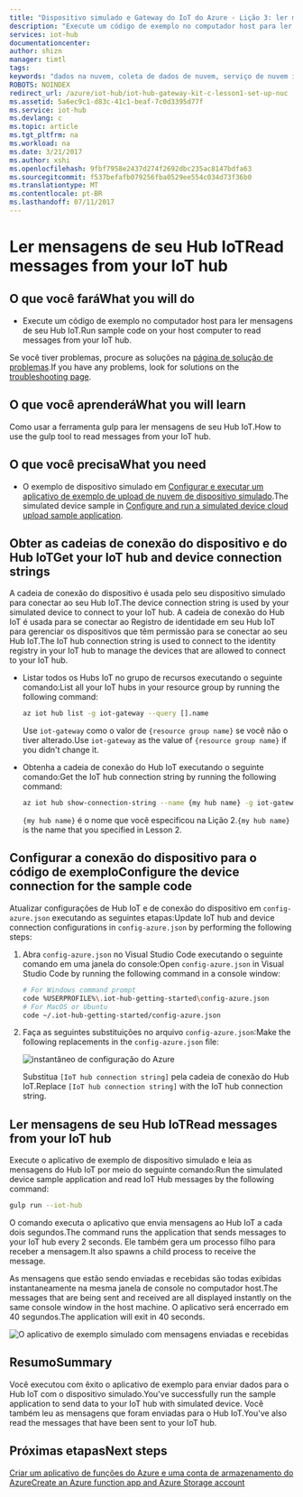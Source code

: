 ```yaml
---
title: "Dispositivo simulado e Gateway do IoT do Azure - Lição 3: ler mensagens | Microsoft Docs"
description: "Execute um código de exemplo no computador host para ler as mensagens de seu Hub IoT."
services: iot-hub
documentationcenter: 
author: shizn
manager: timtl
tags: 
keywords: "dados na nuvem, coleta de dados de nuvem, serviço de nuvem iot, dados iot"
ROBOTS: NOINDEX
redirect_url: /azure/iot-hub/iot-hub-gateway-kit-c-lesson1-set-up-nuc
ms.assetid: 5a6ec9c1-d83c-41c1-beaf-7c0d3395d77f
ms.service: iot-hub
ms.devlang: c
ms.topic: article
ms.tgt_pltfrm: na
ms.workload: na
ms.date: 3/21/2017
ms.author: xshi
ms.openlocfilehash: 9fbf7958e2437d274f2692dbc235ac8147bdfa63
ms.sourcegitcommit: f537befafb079256fba0529ee554c034d73f36b0
ms.translationtype: MT
ms.contentlocale: pt-BR
ms.lasthandoff: 07/11/2017
---
```

# <a name="read-messages-from-your-iot-hub"></a><span data-ttu-id="88573-104">Ler mensagens de seu Hub IoT</span><span class="sxs-lookup"><span data-stu-id="88573-104">Read messages from your IoT hub</span></span>

## <a name="what-you-will-do"></a><span data-ttu-id="88573-105">O que você fará</span><span class="sxs-lookup"><span data-stu-id="88573-105">What you will do</span></span>

- <span data-ttu-id="88573-106">Execute um código de exemplo no computador host para ler mensagens de seu Hub IoT.</span><span class="sxs-lookup"><span data-stu-id="88573-106">Run sample code on your host computer to read messages from your IoT hub.</span></span>

<span data-ttu-id="88573-107">Se você tiver problemas, procure as soluções na [página de solução de problemas](iot-hub-gateway-kit-c-sim-troubleshooting.md).</span><span class="sxs-lookup"><span data-stu-id="88573-107">If you have any problems, look for solutions on the [troubleshooting page](iot-hub-gateway-kit-c-sim-troubleshooting.md).</span></span>

## <a name="what-you-will-learn"></a><span data-ttu-id="88573-108">O que você aprenderá</span><span class="sxs-lookup"><span data-stu-id="88573-108">What you will learn</span></span>

<span data-ttu-id="88573-109">Como usar a ferramenta gulp para ler mensagens de seu Hub IoT.</span><span class="sxs-lookup"><span data-stu-id="88573-109">How to use the gulp tool to read messages from your IoT hub.</span></span>

## <a name="what-you-need"></a><span data-ttu-id="88573-110">O que você precisa</span><span class="sxs-lookup"><span data-stu-id="88573-110">What you need</span></span>

- <span data-ttu-id="88573-111">O exemplo de dispositivo simulado em [Configurar e executar um aplicativo de exemplo de upload de nuvem de dispositivo simulado](iot-hub-gateway-kit-c-sim-lesson3-configure-simulated-device-app.md).</span><span class="sxs-lookup"><span data-stu-id="88573-111">The simulated device sample in [Configure and run a simulated device cloud upload sample application](iot-hub-gateway-kit-c-sim-lesson3-configure-simulated-device-app.md).</span></span>

## <a name="get-your-iot-hub-and-device-connection-strings"></a><span data-ttu-id="88573-112">Obter as cadeias de conexão do dispositivo e do Hub IoT</span><span class="sxs-lookup"><span data-stu-id="88573-112">Get your IoT hub and device connection strings</span></span>

<span data-ttu-id="88573-113">A cadeia de conexão do dispositivo é usada pelo seu dispositivo simulado para conectar ao seu Hub IoT.</span><span class="sxs-lookup"><span data-stu-id="88573-113">The device connection string is used by your simulated device to connect to your IoT hub.</span></span> <span data-ttu-id="88573-114">A cadeia de conexão do Hub IoT é usada para se conectar ao Registro de identidade em seu Hub IoT para gerenciar os dispositivos que têm permissão para se conectar ao seu Hub IoT.</span><span class="sxs-lookup"><span data-stu-id="88573-114">The IoT hub connection string is used to connect to the identity registry in your IoT hub to manage the devices that are allowed to connect to your IoT hub.</span></span>

- <span data-ttu-id="88573-115">Listar todos os Hubs IoT no grupo de recursos executando o seguinte comando:</span><span class="sxs-lookup"><span data-stu-id="88573-115">List all your IoT hubs in your resource group by running the following command:</span></span>

   ```bash
   az iot hub list -g iot-gateway --query [].name
   ```

   <span data-ttu-id="88573-116">Use `iot-gateway` como o valor de `{resource group name}` se você não o tiver alterado.</span><span class="sxs-lookup"><span data-stu-id="88573-116">Use `iot-gateway` as the value of `{resource group name}` if you didn't change it.</span></span>
- <span data-ttu-id="88573-117">Obtenha a cadeia de conexão do Hub IoT executando o seguinte comando:</span><span class="sxs-lookup"><span data-stu-id="88573-117">Get the IoT hub connection string by running the following command:</span></span>

   ```bash
   az iot hub show-connection-string --name {my hub name} -g iot-gateway
   ```

   <span data-ttu-id="88573-118">`{my hub name}` é o nome que você especificou na Lição 2.</span><span class="sxs-lookup"><span data-stu-id="88573-118">`{my hub name}` is the name that you specified in Lesson 2.</span></span>

## <a name="configure-the-device-connection-for-the-sample-code"></a><span data-ttu-id="88573-119">Configurar a conexão do dispositivo para o código de exemplo</span><span class="sxs-lookup"><span data-stu-id="88573-119">Configure the device connection for the sample code</span></span>

<span data-ttu-id="88573-120">Atualizar configurações de Hub IoT e de conexão do dispositivo em `config-azure.json` executando as seguintes etapas:</span><span class="sxs-lookup"><span data-stu-id="88573-120">Update IoT hub and device connection configurations in `config-azure.json` by performing the following steps:</span></span>

1. <span data-ttu-id="88573-121">Abra `config-azure.json` no Visual Studio Code executando o seguinte comando em uma janela do console:</span><span class="sxs-lookup"><span data-stu-id="88573-121">Open `config-azure.json` in Visual Studio Code by running the following command in a console window:</span></span>

   ```bash
   # For Windows command prompt
   code %USERPROFILE%\.iot-hub-getting-started\config-azure.json
   # For MacOS or Ubuntu
   code ~/.iot-hub-getting-started/config-azure.json
   ```

2. <span data-ttu-id="88573-122">Faça as seguintes substituições no arquivo `config-azure.json`:</span><span class="sxs-lookup"><span data-stu-id="88573-122">Make the following replacements in the `config-azure.json` file:</span></span>

   ![instantâneo de configuração do Azure](media/iot-hub-gateway-kit-lessons/lesson3/config_azure.png)

   <span data-ttu-id="88573-124">Substitua `[IoT hub connection string]` pela cadeia de conexão do Hub IoT.</span><span class="sxs-lookup"><span data-stu-id="88573-124">Replace `[IoT hub connection string]` with the IoT hub connection string.</span></span>

## <a name="read-messages-from-your-iot-hub"></a><span data-ttu-id="88573-125">Ler mensagens de seu Hub IoT</span><span class="sxs-lookup"><span data-stu-id="88573-125">Read messages from your IoT hub</span></span>

<span data-ttu-id="88573-126">Execute o aplicativo de exemplo de dispositivo simulado e leia as mensagens do Hub IoT por meio do seguinte comando:</span><span class="sxs-lookup"><span data-stu-id="88573-126">Run the simulated device sample application and read IoT Hub messages by the following command:</span></span>

```bash
gulp run --iot-hub
```

<span data-ttu-id="88573-127">O comando executa o aplicativo que envia mensagens ao Hub IoT a cada dois segundos.</span><span class="sxs-lookup"><span data-stu-id="88573-127">The command runs the application that sends messages to your IoT hub every 2 seconds.</span></span> <span data-ttu-id="88573-128">Ele também gera um processo filho para receber a mensagem.</span><span class="sxs-lookup"><span data-stu-id="88573-128">It also spawns a child process to receive the message.</span></span>

<span data-ttu-id="88573-129">As mensagens que estão sendo enviadas e recebidas são todas exibidas instantaneamente na mesma janela de console no computador host.</span><span class="sxs-lookup"><span data-stu-id="88573-129">The messages that are being sent and received are all displayed instantly on the same console window in the host machine.</span></span> <span data-ttu-id="88573-130">O aplicativo será encerrado em 40 segundos.</span><span class="sxs-lookup"><span data-stu-id="88573-130">The application will exit in 40 seconds.</span></span>

![O aplicativo de exemplo simulado com mensagens enviadas e recebidas](media/iot-hub-gateway-kit-lessons/lesson3/gulp_run_read_hub_simudev.png)

## <a name="summary"></a><span data-ttu-id="88573-132">Resumo</span><span class="sxs-lookup"><span data-stu-id="88573-132">Summary</span></span>

<span data-ttu-id="88573-133">Você executou com êxito o aplicativo de exemplo para enviar dados para o Hub IoT com o dispositivo simulado.</span><span class="sxs-lookup"><span data-stu-id="88573-133">You've successfully run the sample application to send data to your IoT hub with simulated device.</span></span> <span data-ttu-id="88573-134">Você também leu as mensagens que foram enviadas para o Hub IoT.</span><span class="sxs-lookup"><span data-stu-id="88573-134">You've also read the messages that have been sent to your IoT hub.</span></span>

## <a name="next-steps"></a><span data-ttu-id="88573-135">Próximas etapas</span><span class="sxs-lookup"><span data-stu-id="88573-135">Next steps</span></span>
[<span data-ttu-id="88573-136">Criar um aplicativo de funções do Azure e uma conta de armazenamento do Azure</span><span class="sxs-lookup"><span data-stu-id="88573-136">Create an Azure function app and Azure Storage account</span></span>](iot-hub-gateway-kit-c-sim-lesson4-deploy-resource-manager-template.md)


